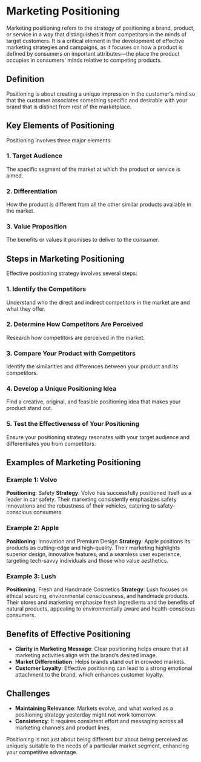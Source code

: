 # Marketing Positioning

Marketing positioning refers to the strategy of positioning a brand, product, or service in a way that distinguishes it from competitors in the minds of target customers. It is a critical element in the development of effective marketing strategies and campaigns, as it focuses on how a product is defined by consumers on important attributes—the place the product occupies in consumers' minds relative to competing products.

## Definition
Positioning is about creating a unique impression in the customer's mind so that the customer associates something specific and desirable with your brand that is distinct from rest of the marketplace.

## Key Elements of Positioning
Positioning involves three major elements:

### 1. Target Audience
The specific segment of the market at which the product or service is aimed.

### 2. Differentiation
How the product is different from all the other similar products available in the market.

### 3. Value Proposition
The benefits or values it promises to deliver to the consumer.

## Steps in Marketing Positioning
Effective positioning strategy involves several steps:

### 1. Identify the Competitors
Understand who the direct and indirect competitors in the market are and what they offer.

### 2. Determine How Competitors Are Perceived
Research how competitors are perceived in the market.

### 3. Compare Your Product with Competitors
Identify the similarities and differences between your product and its competitors.

### 4. Develop a Unique Positioning Idea
Find a creative, original, and feasible positioning idea that makes your product stand out.

### 5. Test the Effectiveness of Your Positioning
Ensure your positioning strategy resonates with your target audience and differentiates you from competitors.

## Examples of Marketing Positioning

### Example 1: Volvo
**Positioning**: Safety
**Strategy**: Volvo has successfully positioned itself as a leader in car safety. Their marketing consistently emphasizes safety innovations and the robustness of their vehicles, catering to safety-conscious consumers.

### Example 2: Apple
**Positioning**: Innovation and Premium Design
**Strategy**: Apple positions its products as cutting-edge and high-quality. Their marketing highlights superior design, innovative features, and a seamless user experience, targeting tech-savvy individuals and those who value aesthetics.

### Example 3: Lush
**Positioning**: Fresh and Handmade Cosmetics
**Strategy**: Lush focuses on ethical sourcing, environmental consciousness, and handmade products. Their stores and marketing emphasize fresh ingredients and the benefits of natural products, appealing to environmentally aware and health-conscious consumers.

## Benefits of Effective Positioning
- **Clarity in Marketing Message**: Clear positioning helps ensure that all marketing activities align with the brand’s desired image.
- **Market Differentiation**: Helps brands stand out in crowded markets.
- **Customer Loyalty**: Effective positioning can lead to a strong emotional attachment to the brand, which enhances customer loyalty.

## Challenges
- **Maintaining Relevance**: Markets evolve, and what worked as a positioning strategy yesterday might not work tomorrow.
- **Consistency**: It requires consistent effort and messaging across all marketing channels and product lines.

Positioning is not just about being different but about being perceived as uniquely suitable to the needs of a particular market segment, enhancing your competitive advantage.

